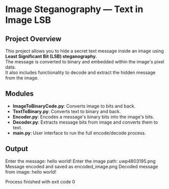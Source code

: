 # Image Steganography — Text in Image LSB

## Project Overview

This project allows you to hide a secret text message inside an image using **Least Significant Bit (LSB) steganography**.  
The message is converted to binary and embedded within the image's pixel data.  
It also includes functionality to decode and extract the hidden message from the image.

## Modules

- **ImageToBinaryCode.py**: Converts image to bits and back.
- **TextToBinary.py**: Converts text to binary and back.
- **Encoder.py**: Encodes a message's binary bits into the image's bits.
- **Decoder.py**: Extracts message bits from image and converts them to text.
- **main.py**: User interface to run the full encode/decode process.

## Output
Enter the message: hello world!
Enter the image path: uwp4803195.png
Message encoded and saved as encoded_image.png
Decoded message from image: hello world!

Process finished with exit code 0

